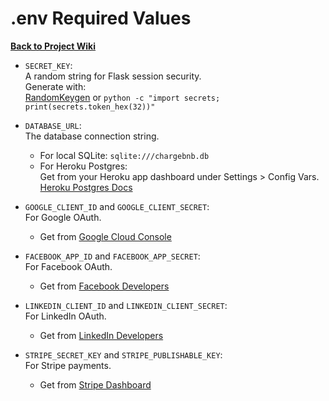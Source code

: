 # .env Required Values

**[Back to Project Wiki](PROJECT_WIKI.md)**

- `SECRET_KEY`:  
  A random string for Flask session security.  
  Generate with:  
  [RandomKeygen](https://randomkeygen.com/) or `python -c "import secrets; print(secrets.token_hex(32))"`

- `DATABASE_URL`:  
  The database connection string.  
  - For local SQLite: `sqlite:///chargebnb.db`  
  - For Heroku Postgres:  
    Get from your Heroku app dashboard under Settings > Config Vars.  
    [Heroku Postgres Docs](https://devcenter.heroku.com/articles/heroku-postgresql#connecting-in-python)

- `GOOGLE_CLIENT_ID` and `GOOGLE_CLIENT_SECRET`:  
  For Google OAuth.  
  - Get from [Google Cloud Console](https://console.cloud.google.com/apis/credentials)

- `FACEBOOK_APP_ID` and `FACEBOOK_APP_SECRET`:  
  For Facebook OAuth.  
  - Get from [Facebook Developers](https://developers.facebook.com/apps/)

- `LINKEDIN_CLIENT_ID` and `LINKEDIN_CLIENT_SECRET`:  
  For LinkedIn OAuth.  
  - Get from [LinkedIn Developers](https://www.linkedin.com/developers/apps)

- `STRIPE_SECRET_KEY` and `STRIPE_PUBLISHABLE_KEY`:  
  For Stripe payments.  
  - Get from [Stripe Dashboard](https://dashboard.stripe.com/apikeys)
